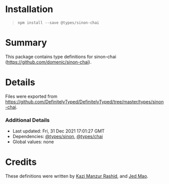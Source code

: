 # Installation
> `npm install --save @types/sinon-chai`

# Summary
This package contains type definitions for sinon-chai (https://github.com/domenic/sinon-chai).

# Details
Files were exported from https://github.com/DefinitelyTyped/DefinitelyTyped/tree/master/types/sinon-chai.

### Additional Details
 * Last updated: Fri, 31 Dec 2021 17:01:27 GMT
 * Dependencies: [@types/sinon](https://npmjs.com/package/@types/sinon), [@types/chai](https://npmjs.com/package/@types/chai)
 * Global values: none

# Credits
These definitions were written by [Kazi Manzur Rashid](https://github.com/kazimanzurrashid), and [Jed Mao](https://github.com/jedmao).
